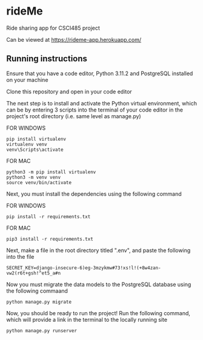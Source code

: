 # rideMe

Ride sharing app for CSCI485 project

Can be viewed at https://rideme-app.herokuapp.com/ 

## Running instructions

Ensure that you have a code editor, Python 3.11.2 and PostgreSQL installed on 
your machine

Clone this repository and open in your code editor

The next step is to install and activate the Python virtual environment, which
can be by entering 3 scripts into the terminal of your code editor in the project's
root directory (i.e. same level as manage.py)

FOR WINDOWS 
```
pip install virtualenv
virtualenv venv
venv\Scripts\activate
```

FOR MAC 
```
python3 -m pip install virtualenv
python3 -m venv venv
source venv/bin/activate
```
Next, you must install the dependencies using the following command

FOR WINDOWS
```
pip install -r requirements.txt
```

FOR MAC
```
pip3 install -r requirements.txt
```

Next, make a file in the root directory titled ".env", and paste the following into
the file
```
SECRET_KEY=django-insecure-6)eg-3mzykmw#73!xs!l!(+8w4zan-vw2(r6t+gsh!^et5_a#n
```

Now you must migrate the data models to the PostgreSQL database using the following
commaand
```
python manage.py migrate
```

Now, you should be ready to run the project! Run the following command, which will 
provide a link in the terminal to the locally running site
```
python manage.py runserver
```
